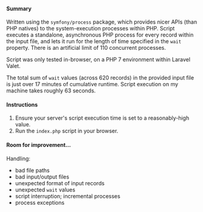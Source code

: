 #### Summary

Written using the `symfony/process` package, which provides nicer APIs (than PHP natives) to the system-execution processes within PHP. Script executes a standalone, asynchronous PHP process for every record within the input file, and lets it run for the length of time specified in the `wait` property. There is an artificial limit of 110 concurrent processes. 

Script was only tested in-browser, on a PHP 7 environment within Laravel Valet.

The total sum of `wait` values (across 620 records) in the provided input file is just over 17 minutes of cumulative runtime. Script execution on my machine takes roughly 63 seconds.

#### Instructions

1. Ensure your server's script execution time is set to a reasonably-high value.
2. Run the `index.php` script in your browser.

#### Room for improvement...

Handling:

- bad file paths
- bad input/output files
- unexpected format of input records
- unexpected `wait` values
- script interruption; incremental processes
- process exceptions


